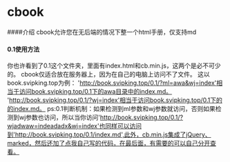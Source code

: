 # cbook
####介绍
cbook允许您在无后端的情况下整一个html手册，仅支持md

#### 0.1使用方法
你也许看到了0.1这个文件夹，里面有index.html和cb.min.js，这两个是必不可少的。
cbook仅适合放在服务器上，因为在自己的电脑上访问不了文件。
这以book.svipking.top为例：
'http://book.svipking.top/0.1/?ml=awa&wj=index'相当于访问book.svipking.top/0.1下的awa目录中的index.md。
'http://book.svipking.top/0.1/?wj=index'相当于访问book.svipking.top/0.1下的的index.md。
ps:0.1判断机制：如果检测到ml参数和wj参数就访问，否则如果检测到wj参数也访问，所以当你访问'http://book.svipking.top/0.1/?wjadwaw=indeadadx&wj=index'也同样可以访问到'http://book.svipking.top/0.1/index.md',此外，cb.min.js集成了jQuery、marked，然后还加了点我自己写的代码，在最后面，有需要的可以自己分开查看。
